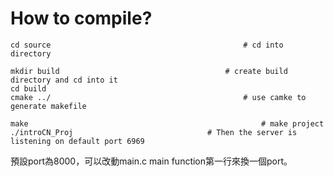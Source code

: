 



# How to compile?

```shell
cd source											# cd into directory

mkdir build										# create build directory and cd into it
cd build
cmake ../											# use camke to generate makefile

make													# make project
./introCN_Proj								# Then the server is listening on default port 6969
```

預設port為8000，可以改動main.c main function第一行來換一個port。

